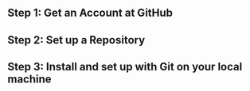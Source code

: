 ## Step 1: Get an Account at GitHub
## Step 2: Set up a Repository 
## Step 3: Install and set up with Git on your local machine
